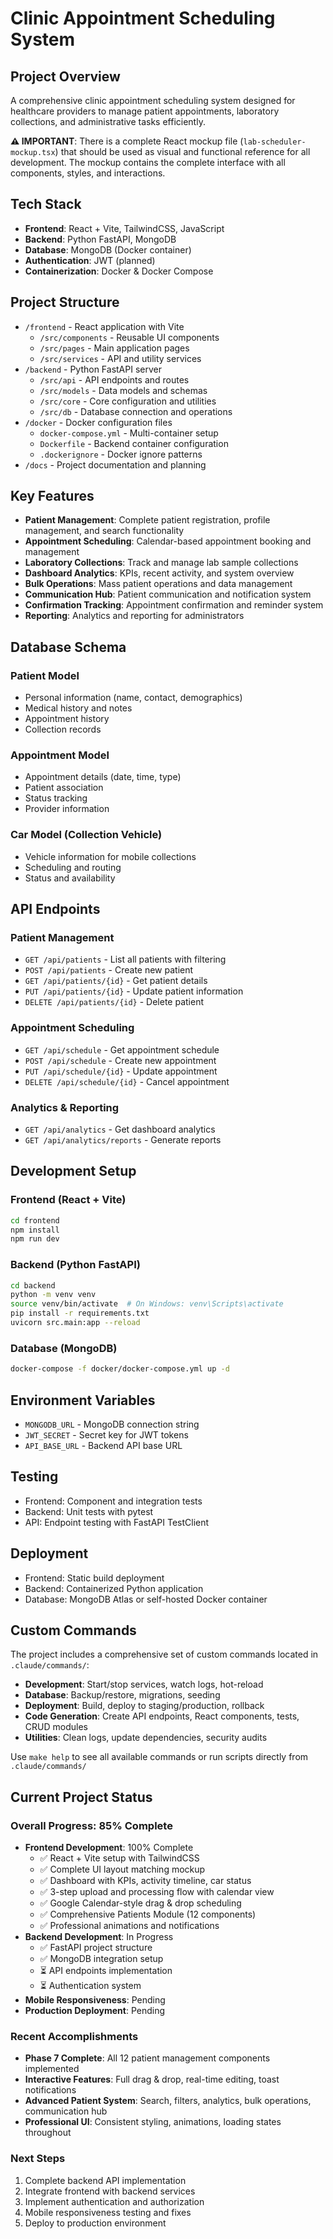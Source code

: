 # Clinic Appointment Scheduling System

## Project Overview
A comprehensive clinic appointment scheduling system designed for healthcare providers to manage patient appointments, laboratory collections, and administrative tasks efficiently.

**⚠️ IMPORTANT**: There is a complete React mockup file (`lab-scheduler-mockup.tsx`) that should be used as visual and functional reference for all development. The mockup contains the complete interface with all components, styles, and interactions.

## Tech Stack
- **Frontend**: React + Vite, TailwindCSS, JavaScript
- **Backend**: Python FastAPI, MongoDB
- **Database**: MongoDB (Docker container)
- **Authentication**: JWT (planned)
- **Containerization**: Docker & Docker Compose

## Project Structure
- `/frontend` - React application with Vite
  - `/src/components` - Reusable UI components
  - `/src/pages` - Main application pages
  - `/src/services` - API and utility services
- `/backend` - Python FastAPI server
  - `/src/api` - API endpoints and routes
  - `/src/models` - Data models and schemas
  - `/src/core` - Core configuration and utilities
  - `/src/db` - Database connection and operations
- `/docker` - Docker configuration files
  - `docker-compose.yml` - Multi-container setup
  - `Dockerfile` - Backend container configuration
  - `.dockerignore` - Docker ignore patterns
- `/docs` - Project documentation and planning

## Key Features
- **Patient Management**: Complete patient registration, profile management, and search functionality
- **Appointment Scheduling**: Calendar-based appointment booking and management
- **Laboratory Collections**: Track and manage lab sample collections
- **Dashboard Analytics**: KPIs, recent activity, and system overview
- **Bulk Operations**: Mass patient operations and data management
- **Communication Hub**: Patient communication and notification system
- **Confirmation Tracking**: Appointment confirmation and reminder system
- **Reporting**: Analytics and reporting for administrators

## Database Schema

### Patient Model
- Personal information (name, contact, demographics)
- Medical history and notes
- Appointment history
- Collection records

### Appointment Model
- Appointment details (date, time, type)
- Patient association
- Status tracking
- Provider information

### Car Model (Collection Vehicle)
- Vehicle information for mobile collections
- Scheduling and routing
- Status and availability

## API Endpoints

### Patient Management
- `GET /api/patients` - List all patients with filtering
- `POST /api/patients` - Create new patient
- `GET /api/patients/{id}` - Get patient details
- `PUT /api/patients/{id}` - Update patient information
- `DELETE /api/patients/{id}` - Delete patient

### Appointment Scheduling
- `GET /api/schedule` - Get appointment schedule
- `POST /api/schedule` - Create new appointment
- `PUT /api/schedule/{id}` - Update appointment
- `DELETE /api/schedule/{id}` - Cancel appointment

### Analytics & Reporting
- `GET /api/analytics` - Get dashboard analytics
- `GET /api/analytics/reports` - Generate reports

## Development Setup

### Frontend (React + Vite)
```bash
cd frontend
npm install
npm run dev
```

### Backend (Python FastAPI)
```bash
cd backend
python -m venv venv
source venv/bin/activate  # On Windows: venv\Scripts\activate
pip install -r requirements.txt
uvicorn src.main:app --reload
```

### Database (MongoDB)
```bash
docker-compose -f docker/docker-compose.yml up -d
```

## Environment Variables
- `MONGODB_URL` - MongoDB connection string
- `JWT_SECRET` - Secret key for JWT tokens
- `API_BASE_URL` - Backend API base URL

## Testing
- Frontend: Component and integration tests
- Backend: Unit tests with pytest
- API: Endpoint testing with FastAPI TestClient

## Deployment
- Frontend: Static build deployment
- Backend: Containerized Python application
- Database: MongoDB Atlas or self-hosted Docker container

## Custom Commands
The project includes a comprehensive set of custom commands located in `.claude/commands/`:
- **Development**: Start/stop services, watch logs, hot-reload
- **Database**: Backup/restore, migrations, seeding
- **Deployment**: Build, deploy to staging/production, rollback
- **Code Generation**: Create API endpoints, React components, tests, CRUD modules
- **Utilities**: Clean logs, update dependencies, security audits

Use `make help` to see all available commands or run scripts directly from `.claude/commands/`

## Current Project Status

### Overall Progress: 85% Complete
- **Frontend Development**: 100% Complete
  - ✅ React + Vite setup with TailwindCSS
  - ✅ Complete UI layout matching mockup
  - ✅ Dashboard with KPIs, activity timeline, car status
  - ✅ 3-step upload and processing flow with calendar view
  - ✅ Google Calendar-style drag & drop scheduling
  - ✅ Comprehensive Patients Module (12 components)
  - ✅ Professional animations and notifications
- **Backend Development**: In Progress
  - ✅ FastAPI project structure
  - ✅ MongoDB integration setup
  - ⏳ API endpoints implementation
  - ⏳ Authentication system
- **Mobile Responsiveness**: Pending
- **Production Deployment**: Pending

### Recent Accomplishments
- **Phase 7 Complete**: All 12 patient management components implemented
- **Interactive Features**: Full drag & drop, real-time editing, toast notifications
- **Advanced Patient System**: Search, filters, analytics, bulk operations, communication hub
- **Professional UI**: Consistent styling, animations, loading states throughout

### Next Steps
1. Complete backend API implementation
2. Integrate frontend with backend services
3. Implement authentication and authorization
4. Mobile responsiveness testing and fixes
5. Deploy to production environment

